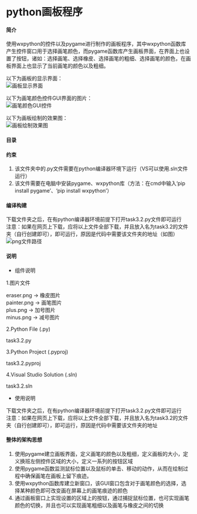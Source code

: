 # python画板程序

#### 简介
使用wxpython的控件以及pygame进行制作的画板程序，其中wxpython函数库产生控件窗口用于选择画笔颜色，而pygame函数库产生画板界面，在界面上也设置了按钮，诸如：选择画笔、选择橡皮、选择画笔的粗细、选择画笔的颜色，在画板界面上也显示了当前画笔的颜色以及粗细。  
  
以下为画板的显示界面：  
![画板显示界面](https://images.gitee.com/uploads/images/2021/0808/164206_b6f14cc7_9490403.png "屏幕截图 2021-08-08 164148.png")
  
以下为画笔颜色控件GUI界面的图片：  
![画笔颜色GUI控件](https://images.gitee.com/uploads/images/2021/0808/164413_0fca8328_9490403.png "屏幕截图 2021-08-08 164359.png")  
  
以下为画板绘制的效果图：  
![画板绘制效果图](https://images.gitee.com/uploads/images/2021/0808/164717_15308bb3_9490403.png "屏幕截图 2021-08-08 164623.png")  


#### 目录



#### 约束

1.  该文件夹中的.py文件需要在python编译器环境下运行（VS可以使用.sln文件运行）  
2.  该文件需要在电脑中安装pygame、wxpython库（方法：在cmd中输入‘pip install pygame’、‘pip install wxpython’）  


#### 编译构建

下载文件夹之后，在有python编译器环境前提下打开task3.2.py文件即可运行  
注意：如果在网页上下载，应将以上文件全部下载，并且放入名为task3.2的文件夹（自行创建即可），即可运行，原因是代码中需要该文件夹的地址（如图）  
![png文件路径](https://images.gitee.com/uploads/images/2021/0808/163551_4d20697c_9490403.png "屏幕截图 2021-08-08 163529.png")

#### 说明

- 组件说明  
 
1.图片文件   
  
eraser.png -> 橡皮图片  
painter.png -> 画笔图片  
plus.png -> 加号图片  
minus.png -> 减号图片  
  
2.Python File (.py)  
  
task3.2.py
  
3.Python Project (.pyproj)  

task3.2.pyproj  
  
4.Visual Studio Solution (.sln)  

task3.2.sln  
  
  
- 使用说明  
  
下载文件夹之后，在有python编译器环境前提下打开task3.2.py文件即可运行  
注意：如果在网页上下载，应将以上文件全部下载，并且放入名为task3.2的文件夹（自行创建即可），即可运行，原因是代码中需要该文件夹的地址  


#### 整体的架构思想

1.  使用pygame建立画板界面，定义画笔的颜色以及粗细，定义画板的大小，定义换班左侧控件区域的大小，定义一系列的按钮区域
2.  使用pygame函数监测鼠标位置以及鼠标的单击、移动的动作，从而在绘制过程中确保画笔在画板上留下痕迹。
3.  使用wxpython函数库建立新窗口，该GUI窗口包含对于画笔颜色的选择，选择某种颜色即可改变画在屏幕上的画笔痕迹的颜色
4.  通过画板窗口上实现设置的区域上的按钮，通过捕捉鼠标位置，也可实现画笔颜色的切换，并且也可以实现画笔粗细以及画笔与橡皮之间的切换
